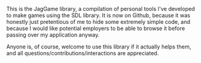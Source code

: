 This is the JagGame library, a compilation of personal tools I've developed to make games using the SDL library.
It is now on Github, because it was honestly just pretentious of me to hide some extremely simple code, and because I would
like potential employers to be able to browse it before passing over my application anyway.

Anyone is, of course, welcome to use this library if it actually helps them, and all questions/contributions/interactions are appreciated.
